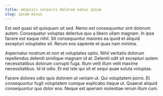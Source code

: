 ```yaml
---
title: adipisci corporis dolorem natus ipsum
slug: ipsam minus
---
```


Est sed quasi sit quisquam sit sed. Nemo est consequuntur sint dolorum autem. Consequatur voluptas delectus quo a libero ullam magnam. In ipsa facere est eaque nihil. Sit consequuntur maiores ea quod et aliquid excepturi voluptates sit. Rerum eos sapiente et quas nam minima.

Aspernatur nostrum et non et voluptates optio. Nihil veritatis dolorum repellendus deleniti similique magnam id at. Deleniti odit sit excepturi autem necessitatibus dolorum corrupti fuga. Illum velit illum velit maxime necessitatibus. Id id odio. Et est iste qui sit et sequi quae soluta voluptas.

Facere dolores odio quis dolorem ut veniam ut. Qui voluptatem porro. Et consequuntur fugit voluptatem cumque explicabo itaque ut. Quaerat aliquid consequuntur quo dolor eos. Neque est aperiam molestiae rerum illum cum.

